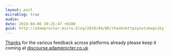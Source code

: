 ```yaml
---
layout: post
microblog: true
audio: 
date: 2018-04-06 20:25:47 +0100
guid: http://adamprocter.micro.blog/2018/04/06/thankshttpsyoutubegsikyjrq-for-the.html
---
```

[Thanks](https://youtu.be/3GSI8kYJRq4) for the various feedback across platforms already please keep it coming at [discourse.adamprocter.co.uk](http://discourse.adamprocter.co.uk)
